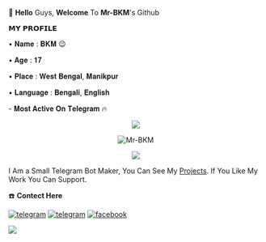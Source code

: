 👋 **Hello** Guys, **Welcome** To **Mr-BKM**'s Github

<p align="left">
𝗠𝗬 𝗣𝗥𝗢𝗙𝗜𝗟𝗘 
<p align="left">
• 𝐍𝐚𝐦𝐞 : 𝐁𝐊𝐌 😉
<p align="left">
• 𝐀𝐠𝐞 : 𝟏𝟕
<p align="left">
• 𝐏𝐥𝐚𝐜𝐞 : 𝐖𝐞𝐬𝐭 𝐁𝐞𝐧𝐠𝐚𝐥, 𝐌𝐚𝐧𝐢𝐤𝐩𝐮𝐫 
<p align="left">
• 𝐋𝐚𝐧𝐠𝐮𝐚𝐠𝐞 : 𝐁𝐞𝐧𝐠𝐚𝐥𝐢, 𝐄𝐧𝐠𝐥𝐢𝐬𝐡
<p align="left">
- 𝐌𝐨𝐬𝐭 𝐀𝐜𝐭𝐢𝐯𝐞 𝐎𝐧 𝐓𝐞𝐥𝐞𝐠𝐫𝐚𝐦 🔥
<p align="left">
  
<p align="center">
<img src="https://github-stats-alpha.vercel.app/api/?username=Mr-BKM&cc=000&tc=00ff00&ic=fff000&bc=fff" align="center">
</p>

<p align="center">
<img src="https://github-readme-stats.vercel.app/api?username=Mr-BKM&&show_icons=true&theme=midnight-purple" alt="Mr-BKM"/></p>

<p align="center">
<img src="https://github-readme-stats.vercel.app/api/top-langs/?username=Mr-BKM&layout=compact&theme=tokyonight" align="center">

I Am a Small Telegram Bot Maker, You Can See My [Projects](https://github.com/Mr-BKM/Open-Source). If You Like My Work You Can Support. 

☎️ **Contect Here**

<a href="https://telegram.dog/BKM_TG"><img alt="telegram" src="https://img.shields.io/badge/Telegram-%22B1B17.svg?&logo=telegram&logoColor=white"></a>
<a href="https://www.instagram.com/helloputulmaity"><img alt="telegram" src="https://img.shields.io/badge/Instagram-%22B1B17.svg?&logo=instagram&logoColor=red"></a>
<a href="https://www.facebook.com/helloputulmaity"><img alt="facebook" src="https://img.shields.io/badge/FaceBook-%22B1B17.svg?&logo=facebook&logoColor=blue"></a>

[![](https://visitcount.itsvg.in/api?id=Mr-BKM&icon=5&color=12)](https://visitcount.itsvg.in)


